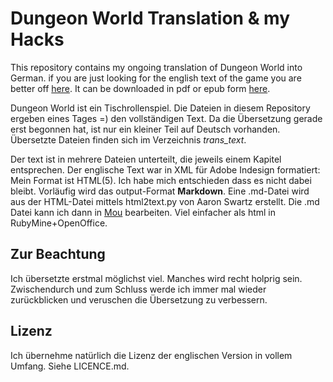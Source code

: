 # Dungeon World Translation & my Hacks
This repository contains my  ongoing translation of Dungeon World into German. if you are just looking for the english text of the game you are better off [here](https://github.com/Sagelt/Dungeon-World). It can be downloaded in pdf or epub form [here](http://book.dwgazetteer.com/).

Dungeon World ist ein Tischrollenspiel. Die Dateien in diesem Repository ergeben eines Tages =) den vollständigen Text. Da die Übersetzung gerade erst begonnen hat, ist nur ein kleiner Teil auf Deutsch vorhanden. Übersetzte Dateien finden sich im Verzeichnis *trans_text*.

Der text ist in mehrere Dateien unterteilt, die jeweils einem Kapitel entsprechen. Der englische Text war in XML für Adobe Indesign formatiert: Mein Format ist HTML(5). Ich habe
mich entschieden dass es nicht dabei bleibt. Vorläufig wird das output-Format **Markdown**.
Eine .md-Datei wird aus der HTML-Datei mittels html2text.py von Aaron Swartz erstellt. Die
.md Datei kann ich dann in [Mou](http://mouapp.com/) bearbeiten. Viel einfacher als html in
RubyMine+OpenOffice.

## Zur Beachtung
Ich übersetzte erstmal möglichst viel. Manches wird recht holprig sein. Zwischendurch und zum Schluss werde ich immer mal wieder zurückblicken und veruschen die Übersetzung zu verbessern.

## Lizenz
Ich übernehme natürlich die Lizenz der englischen Version in vollem Umfang. Siehe LICENCE.md.